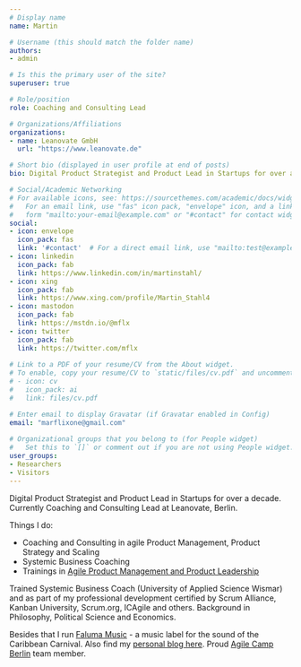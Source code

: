 ```yaml
---
# Display name
name: Martin

# Username (this should match the folder name)
authors:
- admin

# Is this the primary user of the site?
superuser: true

# Role/position
role: Coaching and Consulting Lead

# Organizations/Affiliations
organizations:
- name: Leanovate GmbH
  url: "https://www.leanovate.de"

# Short bio (displayed in user profile at end of posts)
bio: Digital Product Strategist and Product Lead in Startups for over a decade. Now Coaching, Training and Consulting for Digital Product Management.

# Social/Academic Networking
# For available icons, see: https://sourcethemes.com/academic/docs/widgets/#icons
#   For an email link, use "fas" icon pack, "envelope" icon, and a link in the
#   form "mailto:your-email@example.com" or "#contact" for contact widget.
social:
- icon: envelope
  icon_pack: fas
  link: '#contact'  # For a direct email link, use "mailto:test@example.org".
- icon: linkedin
  icon_pack: fab
  link: https://www.linkedin.com/in/martinstahl/
- icon: xing
  icon_pack: fab
  link: https://www.xing.com/profile/Martin_Stahl4
- icon: mastodon
  icon_pack: fab
  link: https://mstdn.io/@mflx
- icon: twitter
  icon_pack: fab
  link: https://twitter.com/mflx
  
# Link to a PDF of your resume/CV from the About widget.
# To enable, copy your resume/CV to `static/files/cv.pdf` and uncomment the lines below.  
# - icon: cv
#   icon_pack: ai
#   link: files/cv.pdf

# Enter email to display Gravatar (if Gravatar enabled in Config)
email: "marflixone@gmail.com"
  
# Organizational groups that you belong to (for People widget)
#   Set this to `[]` or comment out if you are not using People widget.  
user_groups:
- Researchers
- Visitors
---
```


Digital Product Strategist and Product Lead in Startups for over a decade. Currently Coaching and Consulting Lead at Leanovate, Berlin.

Things I do:

* Coaching and Consulting in agile Product Management, Product Strategy and Scaling
* Systemic Business Coaching
* Trainings in [Agile Product Management and Product Leadership](https://www.leanovate.de/training/produkt/)


Trained Systemic Business Coach (University of Applied Science Wismar) and as part of my professional development certified by Scrum Alliance, Kanban University, Scrum.org, ICAgile and others. Background in Philosophy, Political Science and Economics.


Besides that I run [Faluma Music](https://www.faluma.com) - a music label for the sound of the Caribbean Carnival. Also find my [personal blog here](https://koffi.club). Proud [Agile Camp Berlin](https://agile-camp-berlin.com/) team member.
